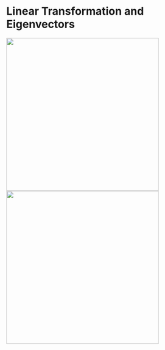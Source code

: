 # Linear Transformation and Eigenvectors

<img src='https://i.imgur.com/5g37pTx.gif' height='400'>
<img src='https://i.imgur.com/hY8KNto.gif' height='400'>
